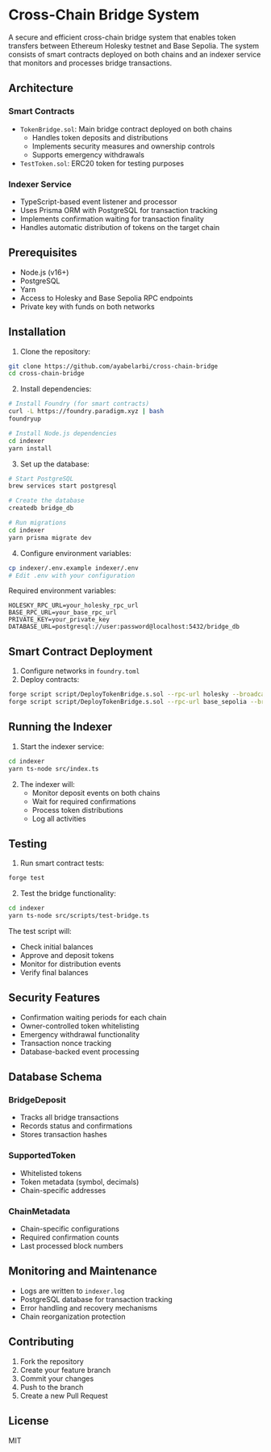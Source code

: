 # Cross-Chain Bridge System

A secure and efficient cross-chain bridge system that enables token transfers between Ethereum Holesky testnet and Base Sepolia. The system consists of smart contracts deployed on both chains and an indexer service that monitors and processes bridge transactions.

## Architecture

### Smart Contracts
- `TokenBridge.sol`: Main bridge contract deployed on both chains
  - Handles token deposits and distributions
  - Implements security measures and ownership controls
  - Supports emergency withdrawals
- `TestToken.sol`: ERC20 token for testing purposes

### Indexer Service
- TypeScript-based event listener and processor
- Uses Prisma ORM with PostgreSQL for transaction tracking
- Implements confirmation waiting for transaction finality
- Handles automatic distribution of tokens on the target chain

## Prerequisites

- Node.js (v16+)
- PostgreSQL
- Yarn
- Access to Holesky and Base Sepolia RPC endpoints
- Private key with funds on both networks

## Installation

1. Clone the repository:
```bash
git clone https://github.com/ayabelarbi/cross-chain-bridge
cd cross-chain-bridge
```

2. Install dependencies:
```bash
# Install Foundry (for smart contracts)
curl -L https://foundry.paradigm.xyz | bash
foundryup

# Install Node.js dependencies
cd indexer
yarn install
```

3. Set up the database:
```bash
# Start PostgreSQL
brew services start postgresql

# Create the database
createdb bridge_db

# Run migrations
cd indexer
yarn prisma migrate dev
```

4. Configure environment variables:
```bash
cp indexer/.env.example indexer/.env
# Edit .env with your configuration
```

Required environment variables:
```
HOLESKY_RPC_URL=your_holesky_rpc_url
BASE_RPC_URL=your_base_rpc_url
PRIVATE_KEY=your_private_key
DATABASE_URL=postgresql://user:password@localhost:5432/bridge_db
```

## Smart Contract Deployment

1. Configure networks in `foundry.toml`
2. Deploy contracts:
```bash
forge script script/DeployTokenBridge.s.sol --rpc-url holesky --broadcast
forge script script/DeployTokenBridge.s.sol --rpc-url base_sepolia --broadcast
```

## Running the Indexer

1. Start the indexer service:
```bash
cd indexer
yarn ts-node src/index.ts
```

2. The indexer will:
   - Monitor deposit events on both chains
   - Wait for required confirmations
   - Process token distributions
   - Log all activities

## Testing

1. Run smart contract tests:
```bash
forge test
```

2. Test the bridge functionality:
```bash
cd indexer
yarn ts-node src/scripts/test-bridge.ts
```

The test script will:
- Check initial balances
- Approve and deposit tokens
- Monitor for distribution events
- Verify final balances

## Security Features

- Confirmation waiting periods for each chain
- Owner-controlled token whitelisting
- Emergency withdrawal functionality
- Transaction nonce tracking
- Database-backed event processing

## Database Schema

### BridgeDeposit
- Tracks all bridge transactions
- Records status and confirmations
- Stores transaction hashes

### SupportedToken
- Whitelisted tokens
- Token metadata (symbol, decimals)
- Chain-specific addresses

### ChainMetadata
- Chain-specific configurations
- Required confirmation counts
- Last processed block numbers

## Monitoring and Maintenance

- Logs are written to `indexer.log`
- PostgreSQL database for transaction tracking
- Error handling and recovery mechanisms
- Chain reorganization protection

## Contributing

1. Fork the repository
2. Create your feature branch
3. Commit your changes
4. Push to the branch
5. Create a new Pull Request

## License

MIT
